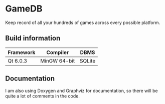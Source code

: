 # GameDB

Keep record of all your hundreds of games across every possible platform.

## Build information

|Framework|Compiler|DBMS
|---|---|---|
|Qt 6.0.3|MinGW 64-bit|SQLite|

## Documentation

I am also using Doxygen and Graphviz for documentation, so there will be quite a lot of comments in the code.
